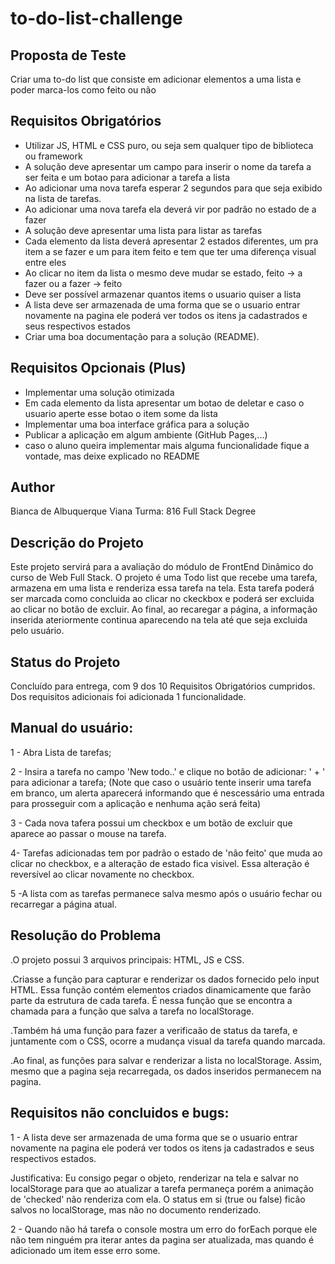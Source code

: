 # to-do-list-challenge

## Proposta de Teste

Criar uma to-do list que consiste em adicionar elementos a uma lista e poder marca-los como feito ou não

## Requisitos Obrigatórios

- Utilizar JS, HTML e CSS puro, ou seja sem qualquer tipo de biblioteca ou framework
- A solução deve apresentar um campo para inserir o nome da tarefa a ser feita e um botao para adicionar a tarefa a lista
- Ao adicionar uma nova tarefa esperar 2 segundos para que seja exibido na lista de tarefas.
- Ao adicionar uma nova tarefa ela deverá vir por padrão no estado de a fazer
- A solução deve apresentar uma lista para listar as tarefas
- Cada elemento da lista deverá apresentar 2 estados diferentes, um pra item a se fazer e um para item feito e tem que ter uma diferença visual entre eles
- Ao clicar no item da lista o mesmo deve mudar se estado, feito -> a fazer ou a fazer -> feito
- Deve ser possível armazenar quantos items o usuario quiser a lista
- A lista deve ser armazenada de uma forma que se o usuario entrar novamente na pagina ele poderá ver todos os itens ja cadastrados e seus respectivos estados
- Criar uma boa documentação para a solução (README).

## Requisitos Opcionais (Plus)

- Implementar uma solução otimizada
- Em cada elemento da lista apresentar um botao de deletar e caso o usuario aperte esse botao o item some da lista
- Implementar uma boa interface gráfica para a solução
- Publicar a aplicação em algum ambiente (GitHub Pages,...)
- caso o aluno queira implementar mais alguma funcionalidade fique a vontade, mas deixe explicado no README

## Author
 
 Bianca de Albuquerque Viana
 Turma: 816 Full Stack Degree

## Descrição do Projeto

 Este projeto servirá para a avaliação do módulo de FrontEnd Dinâmico do curso de Web Full Stack.
 O projeto é uma Todo list que recebe uma tarefa, armazena em uma lista e renderiza essa tarefa na tela. Esta tarefa poderá ser marcada como concluida ao clicar no ckeckbox e poderá ser excluida ao clicar no botão de excluir. Ao final, ao recaregar a página, a informação inserida ateriormente continua aparecendo na tela até que seja excluida pelo usuário.

 ## Status do Projeto
 
 Concluído para entrega, com 9 dos 10 Requisitos Obrigatórios cumpridos.
 Dos requisitos adicionais foi adicionada 1 funcionalidade.

 ## Manual do usuário:

1 - Abra Lista de tarefas;

2 - Insira a tarefa no campo 'New todo..' e clique no botão de adicionar: ' + ' para adicionar a tarefa;
(Note que caso o usuário tente inserir uma tarefa em branco, um alerta aparecerá informando que é nescessário uma entrada para prosseguir com a aplicação e nenhuma ação será feita)

3 - Cada nova tafera possui um checkbox e um botão de excluir que aparece ao passar o mouse na tarefa.

4- Tarefas adicionadas tem por padrão o estado de 'não feito' que muda ao clicar no checkbox, e a alteração de estado fica visivel. Essa alteração é reversível ao clicar novamente no checkbox.

5 -A lista com as tarefas permanece salva mesmo após o usuário fechar ou recarregar a página atual.

## Resolução do Problema

.O projeto possui 3 arquivos principais: HTML, JS e CSS.

.Criasse a função para capturar e renderizar os dados fornecido pelo input HTML. Essa função contém elementos criados dinamicamente que farão parte da estrutura de cada tarefa. É nessa função que se encontra a chamada para a função que salva a tarefa no localStorage.

.Também há uma função para fazer a verificaão de status da tarefa, e juntamente com o CSS, ocorre a mudança visual da tarefa quando marcada.

.Ao final, as funções para salvar e renderizar a lista no localStorage. Assim, mesmo que a pagina seja recarregada, os dados inseridos permanecem na pagina.

## Requisitos não concluidos e bugs:

1 - A lista deve ser armazenada de uma forma que se o usuario entrar novamente na pagina ele poderá ver todos os itens ja cadastrados e seus respectivos estados.

Justificativa: Eu consigo pegar o objeto, renderizar na tela e salvar no localStorage para que ao atualizar a tarefa permaneça porém a animação de 'checked' não renderiza com ela.
O status em si (true ou false) ficão salvos no localStorage, mas não no documento renderizado.


2 - Quando não há tarefa o console mostra um erro do forEach porque ele não tem ninguém pra iterar antes da pagina ser atualizada, mas quando é adicionado um item esse erro some.
